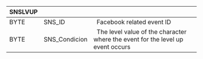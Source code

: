 | SNSLVUP |               |                                                                                  |
| ------- | ------------- | -------------------------------------------------------------------------------- |
| BYTE    | SNS_ID        |   Facebook related event ID                                                      |
| BYTE    | SNS_Condicion |   The level value of the character where the event for the level up event occurs |